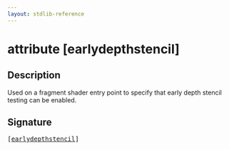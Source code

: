 ```yaml
---
layout: stdlib-reference
---
```


# attribute [earlydepthstencil]

## Description

Used on a fragment shader entry point to specify that early depth stencil testing can be enabled.


## Signature

<pre>
[<a href=".">earlydepthstencil</a>]
</pre>


